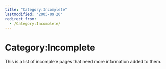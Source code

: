 ```yaml
---
title: "Category:Incomplete"
lastmodified: '2005-09-20'
redirect_from:
  - /Category:Incomplete/
---
```


Category:Incomplete
===================

This is a list of incomplete pages that need more information added to them.

